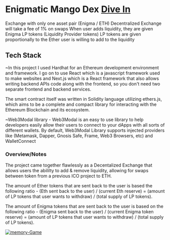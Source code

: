 # Enigmatic Mango Dex <a href="https://enigmatic-dex-19xr.vercel.app/" target="_blank">Dive In</a>

Exchange with only one asset pair (Enigma / ETH)
Decentralized Exchange will take a fee of 1% on swaps
When user adds liquidity, they are given Enigma LP tokens (Liquidity Provider tokens)
LP tokens are given proportionally to the Ether user is willing to add to the liquidity

## Tech Stack

~In this project I used Hardhat for an Ethereum development environment and framework. I go on to use React which is a javascript framework used to make websites and Next.js which is a React framework that also allows writing backend APIs code along with the frontend, so you don't need two separate frontend and backend services.

The smart contract itself was written in Solidity language utilizing ethers.js, which aims to be a complete and compact library for interacting with the Ethereum Blockchain and its ecosystem.

~Web3Modal library - Web3Modal is an easy to use library to help developers easily allow their users to connect to your dApps with all sorts of different wallets. By default, Web3Modal Library supports injected providers like (Metamask, Dapper, Gnosis Safe, Frame, Web3 Browsers, etc) and WalletConnect

### Overview/Notes
The project came together flawlessly as a Decentalized Exchange that allows users the abililty to add & remove liquidity, allowing for swaps between token from a previous ICO project to ETH.

The amount of Ether tokens that are sent back to the user is based the following ratio - (Eth sent back to the user) / (current Eth reserve) = (amount of LP tokens that user wants to withdraw) / (total supply of LP tokens).

The amount of Enigma tokens that are sent back to the user is based on the following ratio - (Enigma sent back to the user) / (current Enigma token reserve) = (amount of LP tokens that user wants to withdraw) / (total supply of LP tokens).

<a href='https://enigmatic-dex-19xr.vercel.app/' target='_blank'><img src='https://i.postimg.cc/vmW9nFp7/enigma.png' border='0' alt='memory-Game'/></a>


